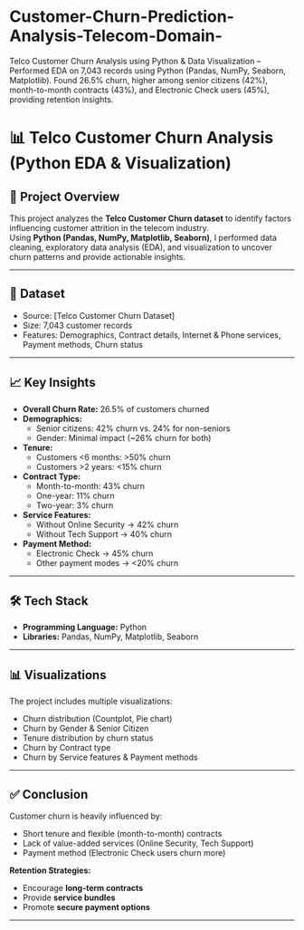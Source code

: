 # Customer-Churn-Prediction-Analysis-Telecom-Domain-
Telco Customer Churn Analysis using Python &amp; Data Visualization – Performed EDA on 7,043 records using Python (Pandas, NumPy, Seaborn, Matplotlib). Found 26.5% churn, higher among senior citizens (42%), month-to-month contracts (43%), and Electronic Check users (45%), providing retention insights.
# 📊 Telco Customer Churn Analysis (Python EDA & Visualization)

## 🔎 Project Overview
This project analyzes the **Telco Customer Churn dataset** to identify factors influencing customer attrition in the telecom industry.  
Using **Python (Pandas, NumPy, Matplotlib, Seaborn)**, I performed data cleaning, exploratory data analysis (EDA), and visualization to uncover churn patterns and provide actionable insights.

---

## 📂 Dataset
- Source: [Telco Customer Churn Dataset]
- Size: 7,043 customer records
- Features: Demographics, Contract details, Internet & Phone services, Payment methods, Churn status

---

## 📈 Key Insights
- **Overall Churn Rate:** 26.5% of customers churned
- **Demographics:**
  - Senior citizens: 42% churn vs. 24% for non-seniors
  - Gender: Minimal impact (~26% churn for both)
- **Tenure:**
  - Customers <6 months: >50% churn
  - Customers >2 years: <15% churn
- **Contract Type:**
  - Month-to-month: 43% churn
  - One-year: 11% churn
  - Two-year: 3% churn
- **Service Features:**
  - Without Online Security → 42% churn
  - Without Tech Support → 40% churn
- **Payment Method:**
  - Electronic Check → 45% churn
  - Other payment modes → <20% churn

---

## 🛠 Tech Stack
- **Programming Language:** Python
- **Libraries:** Pandas, NumPy, Matplotlib, Seaborn

---

## 📊 Visualizations
The project includes multiple visualizations:
- Churn distribution (Countplot, Pie chart)
- Churn by Gender & Senior Citizen
- Tenure distribution by churn status
- Churn by Contract type
- Churn by Service features & Payment methods

---

## ✅ Conclusion
Customer churn is heavily influenced by:
- Short tenure and flexible (month-to-month) contracts
- Lack of value-added services (Online Security, Tech Support)
- Payment method (Electronic Check users churn more)

**Retention Strategies:**
- Encourage **long-term contracts**
- Provide **service bundles**
- Promote **secure payment options**

---
